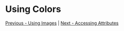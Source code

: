 # Using Colors

[Previous - Using Images](https://github.com/KCErb/hello-ruboto/blob/master/training/basics/styling/using-images.md) |
[Next - Accessing Attributes](https://github.com/KCErb/hello-ruboto/blob/master/training/basics/styling/accessing-attributes.md)
